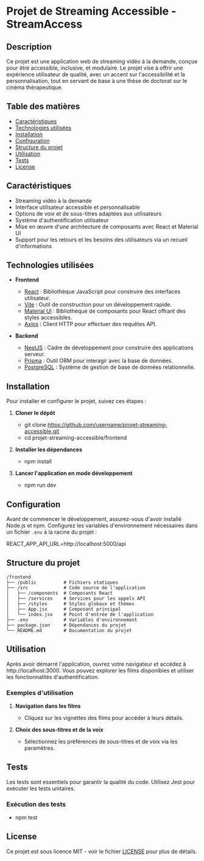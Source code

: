 # Projet de Streaming Accessible - StreamAccess

## Description
Ce projet est une application web de streaming vidéo à la demande, conçue pour être accessible, inclusive, et modulaire. Le projet vise à offrir une expérience utilisateur de qualité, avec un accent sur l'accessibilité et la personnalisation, tout en servant de base à une thèse de doctorat sur le cinéma thérapeutique.

## Table des matières
- [Caractéristiques](#caractéristiques)
- [Technologies utilisées](#technologies-utilisées)
- [Installation](#installation)
- [Configuration](#configuration)
- [Structure du projet](#structure-du-projet)
- [Utilisation](#utilisation)
- [Tests](#tests)
- [License](#license)

## Caractéristiques
- Streaming vidéo à la demande
- Interface utilisateur accessible et personnalisable
- Options de voix et de sous-titres adaptées aux utilisateurs
- Système d'authentification utilisateur
- Mise en œuvre d'une architecture de composants avec React et Material UI
- Support pour les retours et les besoins des utilisateurs via un recueil d'informations

## Technologies utilisées
- **Frontend**
  - [React](https://reactjs.org/) : Bibliothèque JavaScript pour construire des interfaces utilisateur.
  - [Vite](https://vitejs.dev/) : Outil de construction pour un développement rapide.
  - [Material UI](https://mui.com/) : Bibliothèque de composants pour React offrant des styles accessibles.
  - [Axios](https://axios-http.com/) : Client HTTP pour effectuer des requêtes API.
  
- **Backend**
  - [NestJS](https://nestjs.com/) : Cadre de développement pour construire des applications serveur.
  - [Prisma](https://www.prisma.io/) : Outil ORM pour interagir avec la base de données.
  - [PostgreSQL](https://www.postgresql.org/) : Système de gestion de base de données relationnelle.

## Installation
Pour installer et configurer le projet, suivez ces étapes :

1. **Cloner le dépôt**
   - git clone https://github.com/username/projet-streaming-accessible.git
   - cd projet-streaming-accessible/frontend

2. **Installer les dépendances**
   - npm install

3. **Lancer l'application en mode développement**
   - npm run dev

## Configuration
Avant de commencer le développement, assurez-vous d'avoir installé Node.js et npm. Configurez les variables d'environnement nécessaires dans un fichier `.env` à la racine du projet :

REACT_APP_API_URL=http://localhost:5000/api

## Structure du projet
```
/frontend
├── /public          # Fichiers statiques
├── /src             # Code source de l'application
│   ├── /components  # Composants React
│   ├── /services    # Services pour les appels API
│   ├── /styles      # Styles globaux et thèmes
│   ├── App.jsx      # Composant principal
│   └── index.jsx    # Point d'entrée de l'application
├── .env             # Variables d'environnement
├── package.json     # Dépendances du projet
└── README.md        # Documentation du projet
```

## Utilisation
Après avoir démarré l'application, ouvrez votre navigateur et accédez à http://localhost:3000. Vous pouvez explorer les films disponibles et utiliser les fonctionnalités d'authentification.

### Exemples d'utilisation
1. **Navigation dans les films**
   - Cliquez sur les vignettes des films pour accéder à leurs détails.
   
2. **Choix des sous-titres et de la voix**
   - Sélectionnez les préférences de sous-titres et de voix via les paramètres.

## Tests
Les tests sont essentiels pour garantir la qualité du code. Utilisez Jest pour exécuter les tests unitaires.

### Exécution des tests
- npm test

## License
Ce projet est sous licence MIT - voir le fichier [LICENSE](LICENSE) pour plus de détails.
